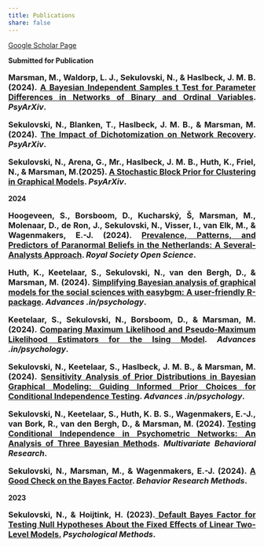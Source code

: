 ```yaml
---
title: Publications 
share: false
---
```


[Google Scholar Page](https://scholar.google.com/citations?user=cn5deUoAAAAJ&hl=en)

**Submitted for Publication**

<p style="font-size:medium;text-align:justify"><b>Marsman, M., Waldorp, L. J., <b>Sekulovski, N</b>., & Haslbeck, J. M. B. (2024). <a href = "https://doi.org/10.31219/osf.io/f4pk9"> A Bayesian Independent Samples t Test for Parameter Differences in Networks of Binary and Ordinal Variables</a>. <em>PsyArXiv</em>.</p>

<p style="font-size:medium;text-align:justify"><b>Sekulovski, N</b>., Blanken, T., Haslbeck, J. M. B., & Marsman, M. (2024). <a href = "https://doi.org/10.31234/osf.io/93nxp"> The Impact of Dichotomization on Network Recovery</a>. <em>PsyArXiv</em>.</p>

<p style="font-size:medium;text-align:justify"><b>Sekulovski, N<b>., Arena, G., Mr., Haslbeck, J. M. B., Huth, K., Friel, N., & Marsman, M.(2025). <a href = "https://doi.org/10.31234/osf.io/29p3m_v1"> A Stochastic Block Prior for Clustering in Graphical Models</a>. <em>PsyArXiv</em>.</p>


**2024**

<p style="font-size:medium;text-align:justify">Hoogeveen, S., Borsboom, D., Kucharský, Š, Marsman, M., Molenaar, D., de Ron, J., <b>Sekulovski, N</b>., Visser, I., van Elk, M., & Wagenmakers, E.-J. (2024). <a href = "https://royalsocietypublishing.org/doi/10.1098/rsos.240049"> Prevalence, Patterns, and Predictors of Paranormal Beliefs in the Netherlands: A Several-Analysts Approach</a>. <em>Royal Society Open Science</em>.</p>

<p style="font-size:medium;text-align:justify">Huth, K., Keetelaar, S., <b>Sekulovski, N</b>., van den Bergh, D., & Marsman, M. (2024). <a href = "https://advances.in/psychology/10.56296/aip00010/"> Simplifying Bayesian analysis of graphical models for the social sciences with easybgm: A user-friendly R-package</a>. <em>Advances .in/psychology</em>.</p>

<p style="font-size:medium;text-align:justify">Keetelaar, S., <b>Sekulovski, N</b>., Borsboom, D., & Marsman, M. (2024). <a href = "https://advances.in/psychology/10.56296/aip00013/"> Comparing Maximum Likelihood and Pseudo-Maximum Likelihood Estimators for the Ising Model</a>. <em>Advances .in/psychology</em>.</p>

<p style="font-size:medium;text-align:justify"><b>Sekulovski, N</b>., Keetelaar, S., Haslbeck, J. M. B., & Marsman, M. (2024). <a href = "https://advances.in/psychology/10.56296/aip00016/"> Sensitivity Analysis of Prior Distributions in Bayesian Graphical Modeling: Guiding Informed Prior Choices for Conditional Independence Testing</a>. <em>Advances .in/psychology</em>.</p>

<p style="font-size:medium;text-align:justify"><b>Sekulovski, N</b>., Keetelaar, S., Huth, K. B. S., Wagenmakers, E.-J., van Bork, R., van den Bergh, D., & Marsman, M. (2024). <a href = "https://www.tandfonline.com/doi/full/10.1080/00273171.2024.2345915">Testing Conditional Independence in Psychometric Networks: An Analysis of Three Bayesian Methods</a>. <em>Multivariate Behavioral Research</em>.</p>

<p style="font-size:medium;text-align:justify"><b>Sekulovski, N</b>., Marsman, M., & Wagenmakers, E.-J. (2024). <a href = "https://link.springer.com/article/10.3758/s13428-024-02491-4"> A Good Check on the Bayes Factor</a>. <em>Behavior Research Methods</em>.</p>

**2023**

<p style="font-size:medium;text-align:justify"><b>Sekulovski, N</b>., & Hoijtink, H. (2023).<a href = "https://github.com/sekulovskin/research-archive-masters-thesis/blob/main/Manuscript/Manuscript.pdf"> Default Bayes Factor for Testing Null Hypotheses About the
Fixed Effects of Linear Two-Level Models.</a> <em>Psychological Methods</em>.</p> 

